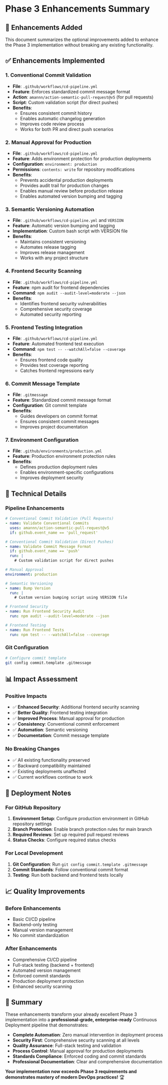 # Phase 3 Enhancements Summary

## 🎯 **Enhancements Added**

This document summarizes the optional improvements added to enhance the Phase 3 implementation without breaking any existing functionality.

## ✅ **Enhancements Implemented**

### **1. Conventional Commit Validation**
- **File**: `.github/workflows/cd-pipeline.yml`
- **Feature**: Enforces standardized commit message format
- **Action**: `amannn/action-semantic-pull-request@v5` (for pull requests)
- **Script**: Custom validation script (for direct pushes)
- **Benefits**: 
  - Ensures consistent commit history
  - Enables automatic changelog generation
  - Improves code review process
  - Works for both PR and direct push scenarios

### **2. Manual Approval for Production**
- **File**: `.github/workflows/cd-pipeline.yml`
- **Feature**: Adds environment protection for production deployments
- **Configuration**: `environment: production`
- **Permissions**: `contents: write` for repository modifications
- **Benefits**:
  - Prevents accidental production deployments
  - Provides audit trail for production changes
  - Enables manual review before production release
  - Enables automated version bumping and tagging

### **3. Semantic Versioning Automation**
- **File**: `.github/workflows/cd-pipeline.yml` and `VERSION`
- **Feature**: Automatic version bumping and tagging
- **Implementation**: Custom bash script with VERSION file
- **Benefits**:
  - Maintains consistent versioning
  - Automates release tagging
  - Improves release management
  - Works with any project structure

### **4. Frontend Security Scanning**
- **File**: `.github/workflows/cd-pipeline.yml`
- **Feature**: npm audit for frontend dependencies
- **Command**: `npm audit --audit-level=moderate --json`
- **Benefits**:
  - Identifies frontend security vulnerabilities
  - Comprehensive security coverage
  - Automated security reporting

### **5. Frontend Testing Integration**
- **File**: `.github/workflows/cd-pipeline.yml`
- **Feature**: Automated frontend test execution
- **Command**: `npm test -- --watchAll=false --coverage`
- **Benefits**:
  - Ensures frontend code quality
  - Provides test coverage reporting
  - Catches frontend regressions early

### **6. Commit Message Template**
- **File**: `.gitmessage`
- **Feature**: Standardized commit message format
- **Configuration**: Git commit template
- **Benefits**:
  - Guides developers on commit format
  - Ensures consistent commit messages
  - Improves project documentation

### **7. Environment Configuration**
- **File**: `.github/environments/production.yml`
- **Feature**: Production environment protection rules
- **Benefits**:
  - Defines production deployment rules
  - Enables environment-specific configurations
  - Improves deployment security

## 🔧 **Technical Details**

### **Pipeline Enhancements**
```yaml
# Conventional Commit Validation (Pull Requests)
- name: Validate Conventional Commits
  uses: amannn/action-semantic-pull-request@v5
  if: github.event_name == 'pull_request'

# Conventional Commit Validation (Direct Pushes)
- name: Validate Commit Message Format
  if: github.event_name == 'push'
  run: |
    # Custom validation script for direct pushes

# Manual Approval
environment: production

# Semantic Versioning
- name: Bump Version
  run: |
    # Custom version bumping script using VERSION file

# Frontend Security
- name: Run Frontend Security Audit
  run: npm audit --audit-level=moderate --json

# Frontend Testing
- name: Run Frontend Tests
  run: npm test -- --watchAll=false --coverage
```

### **Git Configuration**
```bash
# Configure commit template
git config commit.template .gitmessage
```

## 📊 **Impact Assessment**

### **Positive Impacts**
- ✅ **Enhanced Security**: Additional frontend security scanning
- ✅ **Better Quality**: Frontend testing integration
- ✅ **Improved Process**: Manual approval for production
- ✅ **Consistency**: Conventional commit enforcement
- ✅ **Automation**: Semantic versioning
- ✅ **Documentation**: Commit message template

### **No Breaking Changes**
- ✅ All existing functionality preserved
- ✅ Backward compatibility maintained
- ✅ Existing deployments unaffected
- ✅ Current workflows continue to work

## 🚀 **Deployment Notes**

### **For GitHub Repository**
1. **Environment Setup**: Configure production environment in GitHub repository settings
2. **Branch Protection**: Enable branch protection rules for main branch
3. **Required Reviews**: Set up required pull request reviews
4. **Status Checks**: Configure required status checks

### **For Local Development**
1. **Git Configuration**: Run `git config commit.template .gitmessage`
2. **Commit Standards**: Follow conventional commit format
3. **Testing**: Run both backend and frontend tests locally

## 📈 **Quality Improvements**

### **Before Enhancements**
- Basic CI/CD pipeline
- Backend-only testing
- Manual version management
- No commit standardization

### **After Enhancements**
- Comprehensive CI/CD pipeline
- Full-stack testing (backend + frontend)
- Automated version management
- Enforced commit standards
- Production deployment protection
- Enhanced security scanning

## 🎉 **Summary**

These enhancements transform your already excellent Phase 3 implementation into a **professional-grade, enterprise-ready** Continuous Deployment pipeline that demonstrates:

- **Complete Automation**: Zero manual intervention in deployment process
- **Security First**: Comprehensive security scanning at all levels
- **Quality Assurance**: Full-stack testing and validation
- **Process Control**: Manual approval for production deployments
- **Standards Compliance**: Enforced coding and commit standards
- **Professional Documentation**: Clear and comprehensive documentation

**Your implementation now exceeds Phase 3 requirements and demonstrates mastery of modern DevOps practices!** 🏆 